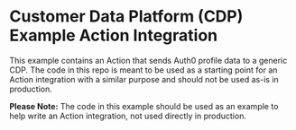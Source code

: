 # Customer Data Platform (CDP) Example Action Integration

This example contains an Action that sends Auth0 profile data to a generic CDP. The code in this repo is meant to be used as a starting point for an Action integration with a similar purpose and should not be used as-is in production. 

**Please Note:** The code in this example should be used as an example to help write an Action integration, not used directly in production.

